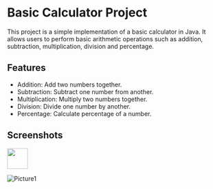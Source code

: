 # Basic Calculator Project

This project is a simple implementation of a basic calculator in Java. It allows users to perform basic arithmetic operations such as addition, subtraction, multiplication, division and percentage.

## Features

- Addition: Add two numbers together.
- Subtraction: Subtract one number from another.
- Multiplication: Multiply two numbers together.
- Division: Divide one number by another.
- Percentage: Calculate percentage of a number.

## Screenshots

<img src="https://github.com/Afra107/Basic-Calculator/assets/113014706/e996eb20-5263-4bec-903e-b243d20e89bf" width="48">

![Picture1](https://github.com/Afra107/Basic-Calculator/assets/113014706/e996eb20-5263-4bec-903e-b243d20e89bf)
